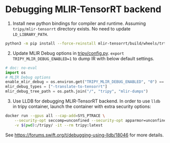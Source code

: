 # Debugging MLIR-TensorRT backend

1. Install new python bindings for compiler and runtime. Assuming `tripy/mlir-tensorrt` directory exists. No need to update `LD_LIBRARY_PATH`.
```bash
python3 -m pip install --force-reinstall mlir-tensorrt/build/wheels/trt100/**/*.whl
```

2. Update MLIR Debug options in [tripy/config.py](source:/tripy/config.py).
 	`export TRIPY_MLIR_DEBUG_ENABLED=1` to dump IR with below default settings.
```py
# doc: no-eval
import os
# MLIR Debug options
enable_mlir_debug = os.environ.get("TRIPY_MLIR_DEBUG_ENABLED", "0") == "1"
mlir_debug_types = ["-translate-to-tensorrt"]
mlir_debug_tree_path = os.path.join("/", "tripy", "mlir-dumps")
```

3. Use LLDB for debugging MLIR-TensorRT backend.
In order to use `lldb` in tripy container, launch the container with extra security options:

```bash
docker run --gpus all --cap-add=SYS_PTRACE \
	--security-opt seccomp=unconfined --security-opt apparmor=unconfined \
	-v $(pwd):/tripy/ -it --rm tripy:latest
```
See https://forums.swift.org/t/debugging-using-lldb/18046 for more details.
